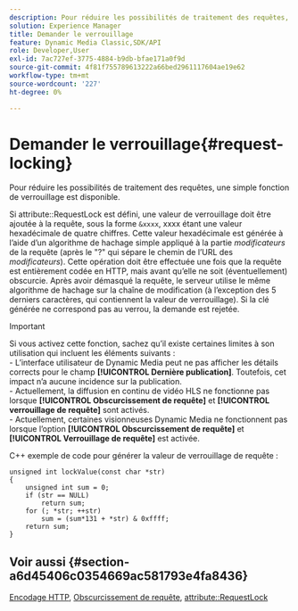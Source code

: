 ```yaml
---
description: Pour réduire les possibilités de traitement des requêtes, une simple fonction de verrouillage est disponible.
solution: Experience Manager
title: Demander le verrouillage
feature: Dynamic Media Classic,SDK/API
role: Developer,User
exl-id: 7ac727ef-3775-4884-b9db-bfae171a0f9d
source-git-commit: 4f81f755789613222a66bed2961117604ae19e62
workflow-type: tm+mt
source-wordcount: '227'
ht-degree: 0%

---
```


# Demander le verrouillage{#request-locking}

Pour réduire les possibilités de traitement des requêtes, une simple fonction de verrouillage est disponible.

Si attribute::RequestLock est défini, une valeur de verrouillage doit être ajoutée à la requête, sous la forme `&xxxx`, xxxx étant une valeur hexadécimale de quatre chiffres. Cette valeur hexadécimale est générée à l’aide d’un algorithme de hachage simple appliqué à la partie *modificateurs* de la requête (après le &quot;?&quot; qui sépare le chemin de l’URL des *modificateurs*). Cette opération doit être effectuée une fois que la requête est entièrement codée en HTTP, mais avant qu’elle ne soit (éventuellement) obscurcie. Après avoir démasqué la requête, le serveur utilise le même algorithme de hachage sur la chaîne de modification (à l’exception des 5 derniers caractères, qui contiennent la valeur de verrouillage). Si la clé générée ne correspond pas au verrou, la demande est rejetée.

>[!IMPORTANT]
>
>Si vous activez cette fonction, sachez qu’il existe certaines limites à son utilisation qui incluent les éléments suivants :<br> - L’interface utilisateur de Dynamic Media peut ne pas afficher les détails corrects pour le champ **[!UICONTROL Dernière publication]**. Toutefois, cet impact n’a aucune incidence sur la publication.<br> - Actuellement, la diffusion en continu de vidéo HLS ne fonctionne pas lorsque **[!UICONTROL Obscurcissement de requête]** et **[!UICONTROL verrouillage de requête]** sont activés.<br> - Actuellement, certaines visionneuses Dynamic Media ne fonctionnent pas lorsque l’option **[!UICONTROL Obscurcissement de requête]** et **[!UICONTROL Verrouillage de requête]** est activée.

C++ exemple de code pour générer la valeur de verrouillage de requête :

```
unsigned int lockValue(const char *str) 
{ 
    unsigned int sum = 0; 
    if (str == NULL) 
        return sum; 
    for (; *str; ++str) 
        sum = (sum*131 + *str) & 0xffff; 
    return sum; 
} 
```

## Voir aussi {#section-a6d45406c0354669ac581793e4fa8436}

[Encodage HTTP](../../../../../is-api/http-ref/image-serving-api-ref/c-http-protocol-reference/c-syntax-and-features/r-http-encoding.md#reference-bb34dd13f316462695448acfa8f92df7), [Obscurcissement de requête](../../../../../is-api/http-ref/image-serving-api-ref/c-http-protocol-reference/c-syntax-and-features/r-request-obfuscation.md#reference-895f65d6796c43bb9bad21a676ed714d), [attribute::RequestLock](../../../../../is-api/image-catalog/image-serving-api-ref/c-image-catalog-reference/c-attributes-reference/r-requestlock.md#reference-8bbe2f581be847d3b9fa123e8e5e94b0)
